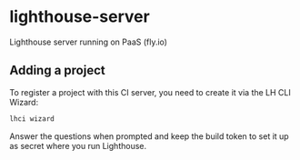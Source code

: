 # lighthouse-server

Lighthouse server running on PaaS (fly.io)

## Adding a project

To register a project with this CI server, you need to create it via the LH CLI Wizard:

```bash
lhci wizard
```

Answer the questions when prompted and keep the build token to set it up as secret where you run Lighthouse.
